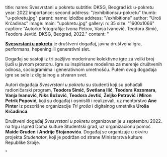 title:
    name: Svesvrstani u pokretu
    subtitle: DKSG, Beograd 
id: u-pokretu
year: 2022
importance: second
address: "/exhibitions/u-pokretu"
thumb: "u-pokretu.jpg"
parent:
    name: Izložbe
    address: "/exhibitions"
author: "Uroš Krčadinac"
image:
    main: "upokretu.jpg"
gallery:
    n: 35
    size: "1600x1066"
    caption: "Autorke fotografija: Ivona Petrov, Vanja Ivanović, Teodora Simić, Teodora Jevtić. DKSG, Beograd, 2022."
content: "<p class='regular'><strong><a href='https://www.dksg.rs/lat/svesvrstani-u-pokretu/' target='_blank'>Svesvrstani u pokretu</a></strong> je društveni događaj, javna društvena igra, performans, hepening ili generativni slet.</p>
<p class='regular'>Događaj se sastoji iz tri pažljivo moderirane kolektivne igre za veliki broj ljudi u javnom prostoru. Igre su inspirisane modelima za merenje društvenih odnosa, sociogramima i generativnom umetnošću. Putem ovog događaja igre se sele iz digitalnog u stvaran svet.</p>
<p class='regular'>Autori događaja <em>Svesvrstani u pokretu</em> su studenti koji su pohađali radioničarski program, <strong>Teodora Simić</strong>, <strong>Svetlana Ilić</strong>, <strong>Teodora Kozomara</strong>, <strong>Vanja Ivanović</strong>, <strong>Niks Božović</strong>, <strong>Teodora Jevtić</strong>, <strong>Željko Petrović</strong> i <strong>Miron Petrik Popović</strong>, koji su događaj i osmislili i realizovali, uz mentorstvo <strong>Ane Pinter</strong> iz pozorišne organizacije <em>Tri groša</em> i digitalnog umetnika <strong>Uroša Krčadinca</strong>.</p> 
<p class='regular'>Društveni događaj <em>Svesvrstani u pokretu</em> organizovan je u septembru 2022. na trgu ispred Doma kulture Studentski grad, uz organizacionu pomoć <strong>Maide Gruden</strong> i <strong>Andrije Stojanovića</strong>. Događaj se organizuje u okviru projekta <em>Studenator</em>, koji je podržan od strane Ministarstva kulture Republike Srbije.</p>"